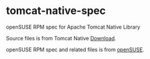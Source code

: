 # tomcat-native-spec
openSUSE RPM spec for Apache Tomcat Native Library

Source files is from Tomcat Native [Download](https://tomcat.apache.org/download-native.cgi).

openSUSE RPM spec and related files is from
[openSUSE](https://build.opensuse.org/package/show/home%3Admacvicar/tomcat-native).


